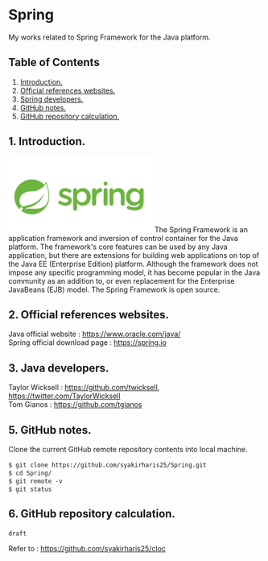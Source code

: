 # Spring
My works related to Spring Framework for the Java platform. 

## Table of Contents
1. [Introduction.](#introduction)
2. [Official references websites.](#references)
3. [Spring developers.](#javadevelopers)
4. [GitHub notes.](#github)
5. [GitHub repository calculation.](#calculation)

<a name="introduction"></a>
## 1. Introduction.
<img src="spring.png" height="150">
The Spring Framework is an application framework and inversion of control container for the Java platform. The framework's core features can be used by any Java application, but there are extensions for building web applications on top of the Java EE (Enterprise Edition) platform. Although the framework does not impose any specific programming model, it has become popular in the Java community as an addition to, or even replacement for the Enterprise JavaBeans (EJB) model. The Spring Framework is open source.

<a name="references"></a>
## 2. Official references websites. <br />
Java official website : https://www.oracle.com/java/ <br />
Spring official download page : https://spring.io <br />

<a name="javadevelopers"></a>
## 3. Java developers.
Taylor Wicksell : https://github.com/twicksell, https://twitter.com/TaylorWicksell <br />
Tom Gianos : https://github.com/tgianos <br />

<a name="github"></a>
## 5. GitHub notes.
Clone the current GitHub remote repository contents into local machine.
```
$ git clone https://github.com/syakirharis25/Spring.git
$ cd Spring/
$ git remote -v
$ git status
```

<a name="calculation"></a>
## 6. GitHub repository calculation.
```
draft
```
Refer to : https://github.com/syakirharis25/cloc
